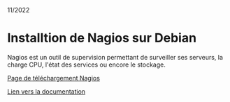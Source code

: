 11/2022

# Installtion de Nagios sur Debian

Nagios est un outil de supervision permettant de surveiller ses serveurs, la charge CPU, l'état des services ou encore le stockage.


[Page de téléchargement Nagios](https://www.nagios.org/downloads/nagios-core/)

[Lien vers la documentation](https://github.com/1Tyron140/doc/blob/main/docs/sio/nagios/installation_nagios.pdf)
